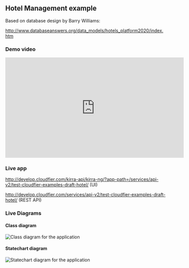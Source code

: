 Hotel Management example
------------------------

Based on database design by Barry Williams:

http://www.databaseanswers.org/data_models/hotels_platform2020/index.htm

### Demo video

<iframe width="560" height="315" src="https://www.youtube.com/embed/6XK2SW4JjTk" frameborder="0" allowfullscreen></iframe>

### Live app

http://develop.cloudfier.com/kirra-api/kirra-ng/?app-path=/services/api-v2/test-cloudfier-examples-draft-hotel/ (UI)

http://develop.cloudfier.com/services/api-v2/test-cloudfier-examples-draft-hotel/ (REST API)

### Live Diagrams

#### Class diagram

![Class diagram for the application](https://develop.cloudfier.com/services/diagram/test-cloudfier-examples-draft-hotel/package/?showClassifierCompartments=Always&showStaticFeatures=true&showClasses=true&showAssociationEndName=true&showAttributes=true&showOperations=true&showComments=true&showParameters=true&showAssociationEndMultiplicity=true&showMinimumVisibility=Public&showFeatureVisibility=false&showParameterNames=false&showDerivedElements=false)

#### Statechart diagram

![Statechart diagram for the application](https://develop.cloudfier.com/services/diagram/test-cloudfier-examples-draft-hotel/package/?showStateMachines=true)
